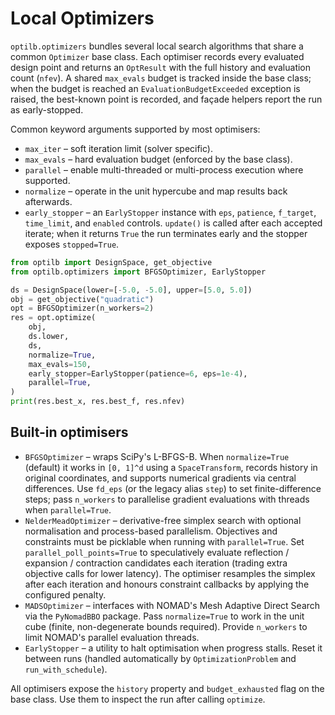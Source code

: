 # Local Optimizers

`optilb.optimizers` bundles several local search algorithms that share a common
`Optimizer` base class. Each optimiser records every evaluated design point and
returns an `OptResult` with the full history and evaluation count (`nfev`). A
shared `max_evals` budget is tracked inside the base class; when the budget is
reached an `EvaluationBudgetExceeded` exception is raised, the best-known point
is recorded, and façade helpers report the run as early-stopped.

Common keyword arguments supported by most optimisers:

- `max_iter` – soft iteration limit (solver specific).
- `max_evals` – hard evaluation budget (enforced by the base class).
- `parallel` – enable multi-threaded or multi-process execution where supported.
- `normalize` – operate in the unit hypercube and map results back afterwards.
- `early_stopper` – an `EarlyStopper` instance with `eps`, `patience`,
  `f_target`, `time_limit`, and `enabled` controls. `update()` is called after
  each accepted iterate; when it returns `True` the run terminates early and the
  stopper exposes `stopped=True`.

```python
from optilb import DesignSpace, get_objective
from optilb.optimizers import BFGSOptimizer, EarlyStopper

ds = DesignSpace(lower=[-5.0, -5.0], upper=[5.0, 5.0])
obj = get_objective("quadratic")
opt = BFGSOptimizer(n_workers=2)
res = opt.optimize(
    obj,
    ds.lower,
    ds,
    normalize=True,
    max_evals=150,
    early_stopper=EarlyStopper(patience=6, eps=1e-4),
    parallel=True,
)
print(res.best_x, res.best_f, res.nfev)
```

Built-in optimisers
-------------------

- `BFGSOptimizer` – wraps SciPy's L-BFGS-B. When `normalize=True` (default) it
  works in `[0, 1]^d` using a `SpaceTransform`, records history in original
  coordinates, and supports numerical gradients via central differences. Use
  `fd_eps` (or the legacy alias `step`) to set finite-difference steps; pass
  `n_workers` to parallelise gradient evaluations with threads when
  `parallel=True`.
- `NelderMeadOptimizer` – derivative-free simplex search with optional
  normalisation and process-based parallelism. Objectives and constraints must be
  picklable when running with `parallel=True`. Set `parallel_poll_points=True` to
  speculatively evaluate reflection / expansion / contraction candidates each
  iteration (trading extra objective calls for lower latency). The optimiser
  resamples the simplex after each iteration and honours constraint callbacks by
  applying the configured penalty.
- `MADSOptimizer` – interfaces with NOMAD's Mesh Adaptive Direct Search via the
  `PyNomadBBO` package. Pass `normalize=True` to work in the unit cube (finite,
  non-degenerate bounds required). Provide `n_workers` to limit NOMAD's parallel
  evaluation threads.
- `EarlyStopper` – a utility to halt optimisation when progress stalls. Reset it
  between runs (handled automatically by `OptimizationProblem` and
  `run_with_schedule`).

All optimisers expose the `history` property and `budget_exhausted` flag on the
base class. Use them to inspect the run after calling `optimize`.
